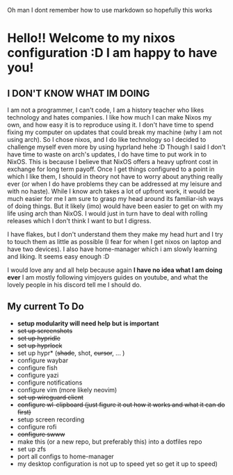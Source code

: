 Oh man I dont remember how to use markdown so hopefully this works

# Hello!! Welcome to my nixos configuration :D I am happy to have you!
## I DON'T KNOW WHAT IM DOING
I am not a programmer, I can't code, I am a history teacher who likes technology and hates companies. 
I like how much I can make Nixos my own, and how easy it is to reproduce using it.  I don't have time to spend fixing my computer on updates that could break my machine (why I am not using arch).  So I chose nixos, and I do like technology so I decided to challenge myself even more by using hyprland hehe :D Though I said I don't have time to waste on arch's updates, I do have time to put work in to NixOS.  This is because I believe that NixOS offers a heavy upfront cost in exchange for long term payoff.  Once I get things configured to a point in which I like them, I should in theory not have to worry about anything really ever (or when I do have problems they can be addressed at my leisure and with no haste).  While I know arch takes a lot of upfront work, it would be much easier for me I am sure to grasp my head around its familiar-ish ways of doing things.  But it likely (imo) would have been easier to get on with my life using arch than NixOS.  I would just in turn have to deal with rolling releases which I don't think I want to but I digress.

I have flakes, but I don't understand them they make my head hurt and I try to touch them as little as possible (I fear for when I get nixos on laptop and have two devices).  I also have home-manager which i am slowly learning and liking.  It seems easy enough :D 

I would love any and all help because again **I have no idea what I am doing ever** I am mostly following vimjoyers guides on youtube, and what the lovely people in his discord tell me I should do.  

## My current To Do
- **setup modularity will need help but is important**
- ~~set up screenshots~~
- ~~set up hypridle~~
- ~~set up hyprlock~~
- set up hypr* (~~shade~~, shot, ~~cursor~~, ... )
- configure waybar
- configure fish
- configure yazi
- configure notifications
- configure vim (more likely neovim)
- ~~set up wireguard client~~
- ~~configure wl-clipboard (just figure it out how it works and what it can do first)~~
- setup screen recording
- configure rofi
- ~~configure swww~~
- make this (or a new repo, but preferably this) into a dotfiles repo
- set up zfs
- port all configs to home-manager
- my desktop configuration is not up to speed yet so get it up to speed)
